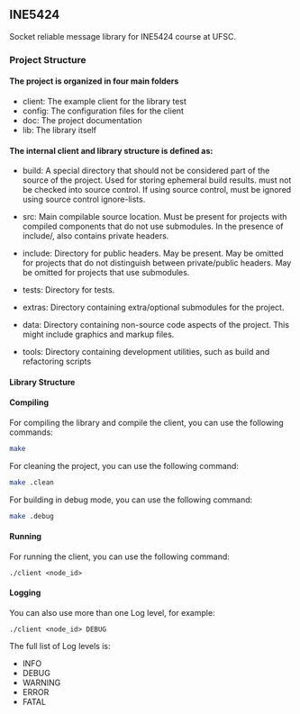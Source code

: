 ## INE5424
Socket reliable message library for INE5424 course at UFSC.

### Project Structure

#### The project is organized in four main folders
- client: The example client for the library test
- config: The configuration files for the client
- doc: The project documentation
- lib: The library itself

#### The internal client and library structure is defined as:

- build: A special directory that should not be considered part of the source of the project. Used for storing ephemeral build results. must not be checked into source control. If using source control, must be ignored using source control ignore-lists.

- src: Main compilable source location. Must be present for projects with compiled components that do not use submodules. In the presence of include/, also contains private headers.

- include: Directory for public headers. May be present. May be omitted for projects that do not distinguish between private/public headers. May be omitted for projects that use submodules.

- tests: Directory for tests.

- extras: Directory containing extra/optional submodules for the project.

- data: Directory containing non-source code aspects of the project. This might include graphics and markup files.

- tools: Directory containing development utilities, such as build and refactoring scripts

#### Library Structure

#### Compiling

For compiling the library and compile the client, you can use the following commands:

```bash
make
```

For cleaning the project, you can use the following command:

```bash
make .clean
```

For building in debug mode, you can use the following command:

```bash
make .debug
```

#### Running

For running the client, you can use the following command:

```
./client <node_id> 
```

#### Logging

You can also use more than one Log level, for example:

```
./client <node_id> DEBUG
```

The full list of Log levels is:
- INFO
- DEBUG
- WARNING
- ERROR
- FATAL

